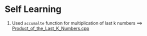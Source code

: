 # Self Learning
1. Used ```accumalte``` function for multiplication of last k numbers ==> [Product_of_the_Last_K_Numbers.cpp](https://github.com/OmMankar/Cpp_Sample_Programs/blob/main/algorithm-lib/accumulate/Product_of_the_Last_K_Numbers.cpp)